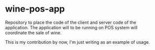 # wine-pos-app
Repository to place the code of the client and server code of the application. The application will to be running on POS system will coordinate the sale of wine.

This is my contribution by now, I'm just writing as an example of usage.